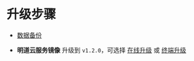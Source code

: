 # 升级步骤

- [数据备份](https://github.com/mingdaocom/private-deployment/wiki/%E5%8D%95%E6%9C%BA%E6%A8%A1%E5%BC%8F%E6%95%B0%E6%8D%AE%E5%A4%87%E4%BB%BD%E4%B8%8E%E8%BF%98%E5%8E%9F)
   
- **明道云服务镜像** 升级到 `v1.2.0`，可选择 [在线升级](https://github.com/mingdaocom/private-deployment/wiki/%E7%89%88%E6%9C%AC%E5%8D%87%E7%BA%A7#%E5%9C%A8%E7%BA%BF%E5%8D%87%E7%BA%A7) 或 [终端升级](https://github.com/mingdaocom/private-deployment/wiki/%E7%89%88%E6%9C%AC%E5%8D%87%E7%BA%A7#%E7%BB%88%E7%AB%AF%E5%8D%87%E7%BA%A7)

